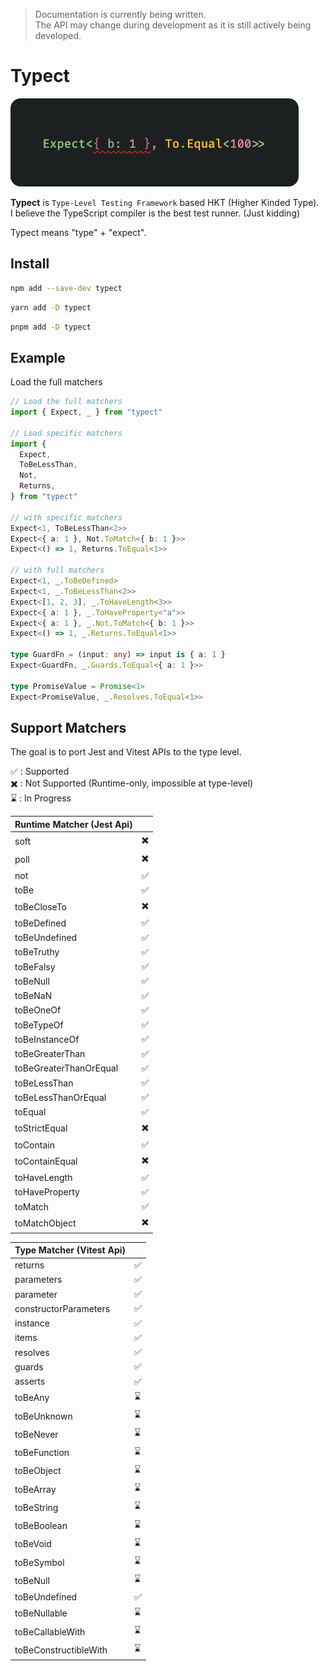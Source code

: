 > Documentation is currently being written.  
  The API may change during development as it is still actively being developed.


# Typect


<picture>
  <source media="(prefers-color-scheme: dark)" srcset="./assets/example-image-dark.png">
  <source media="(prefers-color-scheme: light)" srcset="./assets/example-image-light.png">
  <img alt="IMAGE" src="./assets/example-image-dark.png">
</picture>


**Typect** is `Type-Level Testing Framework` based HKT (Higher Kinded Type).  
I believe the TypeScript compiler is the best test runner. (Just kidding) 

Typect means "type" + "expect".

## Install

```bash
npm add --save-dev typect
```
```bash
yarn add -D typect
```
```bash
pnpm add -D typect
```

## Example

Load the full matchers

```typescript
// Load the full matchers
import { Expect, _ } from "typect"

// Load specific matchers
import { 
  Expect,
  ToBeLessThan,
  Not,
  Returns,
} from "typect"

// with specific matchers
Expect<1, ToBeLessThan<2>>
Expect<{ a: 1 }, Not.ToMatch<{ b: 1 }>>
Expect<() => 1, Returns.ToEqual<1>>

// with full matchers
Expect<1, _.ToBeDefined>
Expect<1, _.ToBeLessThan<2>>
Expect<[1, 2, 3], _.ToHaveLength<3>>
Expect<{ a: 1 }, _.ToHaveProperty<"a">>
Expect<{ a: 1 }, _.Not.ToMatch<{ b: 1 }>>
Expect<() => 1, _.Returns.ToEqual<1>>

type GuardFn = (input: any) => input is { a: 1 }
Expect<GuardFn, _.Guards.ToEqual<{ a: 1 }>>

type PromiseValue = Promise<1>
Expect<PromiseValue, _.Resolves.ToEqual<1>>
```

## Support Matchers

The goal is to port Jest and Vitest APIs to the type level.

✅ : Supported  
✖️ : Not Supported (Runtime-only, impossible at type-level)  
⌛️ : In Progress

| Runtime Matcher (Jest Api)|      |
|-------------------------|------|
| soft                    | ✖️    |
| poll                    | ✖️    |
| not                     | ✅    |
| toBe                    | ✅    |
| toBeCloseTo             | ✖️    |
| toBeDefined             | ✅    |
| toBeUndefined           | ✅    |
| toBeTruthy              | ✅    |
| toBeFalsy               | ✅    |
| toBeNull                | ✅    |
| toBeNaN                 | ✅    |
| toBeOneOf               | ✅    |
| toBeTypeOf              | ✅    |
| toBeInstanceOf          | ✅    |
| toBeGreaterThan         | ✅    |
| toBeGreaterThanOrEqual  | ✅    |
| toBeLessThan            | ✅    |
| toBeLessThanOrEqual     | ✅    |
| toEqual                 | ✅    |
| toStrictEqual           | ✖️    |
| toContain               | ✅    |
| toContainEqual          | ✖️    |
| toHaveLength            | ✅    |
| toHaveProperty          | ✅    |
| toMatch                 | ✅    |
| toMatchObject           | ✖️    |

| Type Matcher (Vitest Api)|      |
|-------------------------|------|
| returns                | ✅    |
| parameters             | ✅    |
| parameter              | ✅    |
| constructorParameters  | ✅    |
| instance               | ✅    |
| items                  | ✅    |
| resolves               | ✅    |
| guards                 | ✅    |
| asserts                | ✅    |
| toBeAny                | ⌛️    |
| toBeUnknown            | ⌛️    |
| toBeNever              | ⌛️    |
| toBeFunction           | ⌛️    |
| toBeObject             | ⌛️    |
| toBeArray              | ⌛️    |
| toBeString             | ⌛️    |
| toBeBoolean            | ⌛️    |
| toBeVoid               | ⌛️    |
| toBeSymbol             | ⌛️    |
| toBeNull               | ⌛️    |
| toBeUndefined          | ✅    |
| toBeNullable           | ⌛️    |
| toBeCallableWith       | ⌛️    |
| toBeConstructibleWith  | ⌛️    |